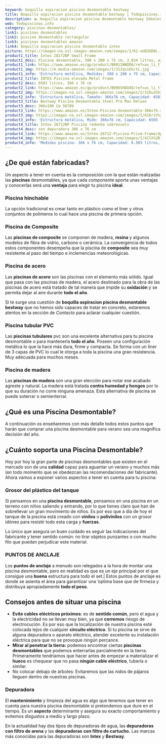 ```yaml
---
keyword: boquilla aspiracion piscina desmontable bestway
title: Boquilla aspiracion piscina desmontable bestway | Todopiscinas.info
description: 🏊 boquilla aspiracion piscina desmontable bestway Ideales para este verano 2021. Aquí puedes comprar boquilla aspiracion piscina desmontable bestway y comparar con otras similares. No dejes escapar boquilla aspiracion piscina desmontable bestway a un precio realmente tentador.
web: Todopiscinas.info
category: piscinas-desmontables/
link1: piscinas desmontables
link2: piscina desmontable rectangular
link3: piscinas desmontables amazon
link4: boquilla aspiracion piscina desmontable intex
picture: https://images-na.ssl-images-amazon.com/images/I/61-uUQ3GR8L.jpg
product1_title: Intex 28272NP Small Frame
product1_desc: Piscina desmontable, 300 x 200 x 75 cm, 3.834 litros, azul
product1_link: https://www.amazon.es/gp/product/B001IWNDDA/ref=as_li_tl?ie=UTF8&camp=3638&creative=24630&creativeASIN=B001IWNDDA&linkCode=as2&tag=todopiscinas0e-21&linkId=25b9d647487c889cb6ef56ed63f50ca1
product1_img: https://m.media-amazon.com/images/I/31ZqsiEkctL.jpg
product1_info: 'Estructura metálica, Medidas: 300 x 200 x 75 cm, Capacidad: 3.834 litros, Para 6 personas (+ 6 años), Fácil montaje, Forma rectangular'
product2_title: INTEX Piscina elevada Metal Frame
product2_desc: 6503 litros, 366 x 76 cm
product2_link: https://www.amazon.es/gp/product/B0065HDQ4O/ref=as_li_tl?ie=UTF8&camp=3638&creative=24630&creativeASIN=B0065HDQ4O&linkCode=as2&tag=todopiscinas0e-21&linkId=ed2430e3ba564d3527ee103df33ed7b3
product2_img: https://images-na.ssl-images-amazon.com/images/I/31Ou2GV2SAL.jpg
product2_info: 'Estructura metálica, Tamaño: 366x76 cm, Capacidad: 6503 litros, Forma circular, De 4 a 7 personas (+6 años)'
product3_title: Bestway Piscina Desmontable Steel Pro Max Deluxe
product3_desc: 366x100 Cm 56709
product3_link: https://www.amazon.es/Intex-Piscina-desmontable-366x76-28210NP/dp/B0065HDQ4O?__mk_es_ES=%C3%85M%C3%85%C5%BD%C3%95%C3%91&crid=25UQGV9HG2INI&dchild=1&keywords=piscinas+desmontables&qid=1615854176&sprefix=piscinas+dem%2Caps%2C201&sr=8-5&linkCode=ll1&tag=todopiscinas0e-21&linkId=34f200977c6cbaab1f3f4d9ac0e64755&language=es_ES&ref_=as_li_ss_tl
product3_img: https://images-na.ssl-images-amazon.com/images/I/616riV%2BiY3L.jpg
product3_info: 'Estructura metálica, Mide: 366x76 cm, Capacidad: 6503 litros, De 4 a 7 personas mayores de 6 años, Forma circular, Tecnología Super-Tough'
product4_title: Intex 26712NP Piscina redonda sobresuelo
product4_desc: con depuradora 366 x 76 cm
product4_link: https://www.amazon.es/Intex-26712-Piscina-Prism-Frame/dp/B07FB823GL?__mk_es_ES=%C3%85M%C3%85%C5%BD%C3%95%C3%91&dchild=1&keywords=piscinas+desmontables+con+depuradora&qid=1615936418&sr=8-5&linkCode=ll1&tag=todopiscinas0e-21&linkId=d98699de7830cd471766fa1daa36de34&language=es_ES&ref_=as_li_ss_tl
product4_img: https://images-na.ssl-images-amazon.com/images/I/41lX%2B-YpibL.jpg
product4_info: 'Medidas piscina: 366 x 76 cm, Capacidad: 6.503 litros, Incluye depuradora de cartucha A, Lona resistente triple capa'
---
```



<external-banner></external-banner>



## ¿De qué  están fabricadas?

Un aspecto a tener en cuenta es la composición con la que están realizadas las **piscinas** desmontables, ya que cada componente aporta unas ventajas y conocerlas  será una **ventaja** para elegir tu piscina **ideal**.


### Piscina hinchable

 La opción tradicional es crear tanto en plástico como el liner y otros conjuntos de polímeros lo cual hace una piscina de primera opción.


### Piscina de Composite

Las **piscinas de composite** se componen de madera, **resina** y algunos modelos de fibra de vidrio, carbono o cerámica. La convergencia de todos estos componentes desempeña que la piscina de **composite** sea muy resistente al paso del tiempo e inclemencias meteorológicas.


### Piscina de acero

Las **piscinas de acero** son las piscinas con el elemento más sólido. Igual que pasa con las piscinas de madera, el acero destinado para la obra de las piscinas de acero está tratado de tal manera que impide su **oxidación** y se permita dejar al aire durante **todo el año**.

Si te surge una cuestión de **boquilla aspiracion piscina desmontable bestway** que no hemos sido capaces de tratar en concreto, estaremos atentos en la sección de _Contacto_ para aclarar cualquier cuestión.


### Piscina tubular PVC

Las **piscinas tubulares** pvc son una excelente alternativa para tu piscina desmontable o para mantenerla **todo el año**. Poseen una configuración metálica lo que la hace más dura, firme y compacta. Se forma con un liner de 3 capas de PVC lo cual le otorga a toda la piscina una gran resistencia. Muy adecuada para muchos meses.


### Piscina de madera

Las **piscinas de madera** son una gran elección para notar ese acabado agreste y natural. La madera está tratada **contra humedad y hongos** por lo que su duración no corre ninguna amenaza. Esta alternativa de piscina se puede soterrar o semienterrar.
## ¿Qué es una Piscina Desmontable?



A continuación os enseñaremos con más detalle todos estos puntos que harán que comprar una piscina desmontable para verano sea una magnífica decisión del año.


## ¿Cuánto soporta una Piscina Desmontable?

Hoy por hoy la gran parte de piscinas desmontables que existen en el mercado son de una **calidad** capaz para aguantar un verano y muchos más (en todo momento que se obedezcan las recomendaciones del fabricante). Ahora vamos a exponer varios aspectos a tener en cuenta para tu piscina:


### Grosor del plástico del tanque

Si pensamos en una **piscina desmontable**, pensamos en una piscina en un terreno con niños saliendo y entrando, por lo que tienes claro que han de sobrellevar un gran movimiento de niños. Es por eso que a día de hoy el tanque de la piscina está creado con **vinilos** o **polivinilos** con un grosor idóneo para resistir todo esta carga y **fuerzas**.

Lo único que asegura un	 buen cuidado es seguir las indicaciones del fabricante y tener sentido común: no tirar objetos punzantes o con mucho filo que puedan perjudicar este material.


### PUNTOS DE ANCLAJE

Los **puntos de anclaje** a menudo son relegados a la hora de montar una piscina desmontable, pero en realidad es que es un eje principal por el que consigue una **buena** estructura para todo el set.| Estos puntos de anclaje es donde se asienta el área para garantizar una ’optima base que de firmeza y distribuya apropiadamente **todo el peso**.

<brand-panel :title=product1_title :desc=product1_desc :img=product1_img :link=product1_link></brand-panel>


## Consejos antes de situar una piscina



*   **Evite cables eléctricos próximos**: es de **sentido común**, pero el agua y la electricidad no se llevan muy bien, ya que **corremos** riesgo de electrocución. Es por eso que la localización de nuestra piscina esté colocada lejos de cualquier **circuito eléctrico**. Si tu piscina se sirve de alguna depuradora o aparato eléctrico, atender excelente su instalación eléctrica para que no se provoque ningún percance.
*   **Mirar al penetrar la tierra:** podemos encontrar ciertas **piscinas desmontables** que podemos enterrarlas parcialmente en la tierra. Primeramente tendríamos que hacer antes de empezar a materializar el **hueco** es chequear que no pasa **ningún cable eléctrico**, tubería o similar.
*   No colocar debajo de árboles: Evitaremos que las nidos de pájaros lleguen dentro de nuestras piscinas.

<stats-list :link1=link1 :link2=link2 :link3=link3 :link4=link4 :category=category></stats-list>


### Depuradora

El **mantenimiento** y limpieza del agua es algo que tenemos que tener en cuenta para nuestra piscina desmontable si pretendemos que dure en el tiempo. Es un **aspecto** determinante y asegura su exacto comportamiento y evitemos disgustos a medio y largo plazo.

En la actualidad hay dos tipos de depuradoras de agua, las **depuradoras con filtro de arena** y  las **depuradoras** **con filtro de cartucho.** Las marcas más conocidas para las depuradoras son **Intex** y **Bestway**.